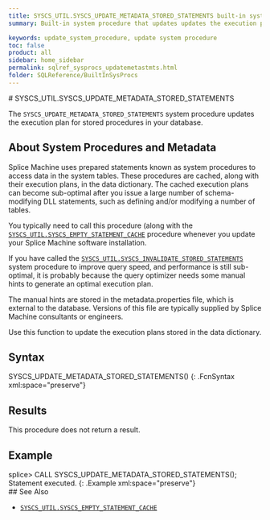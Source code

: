 ```yaml
---
title: SYSCS_UTIL.SYSCS_UPDATE_METADATA_STORED_STATEMENTS built-in system procedure
summary: Built-in system procedure that updates updates the execution plan for stored procedures in a database.

keywords: update_system_procedure, update system procedure
toc: false
product: all
sidebar: home_sidebar
permalink: sqlref_sysprocs_updatemetastmts.html
folder: SQLReference/BuiltInSysProcs
---
```

<section>
<div class="TopicContent" data-swiftype-index="true" markdown="1">
# SYSCS_UTIL.SYSCS_UPDATE_METADATA_STORED_STATEMENTS

The `SYSCS_UPDATE_METADATA_STORED_STATEMENTS` system procedure updates the execution plan for stored procedures in your  database.

## About System Procedures and Metadata

Splice Machine uses prepared statements known as system procedures to access data in the system tables. These procedures are cached, along with their execution plans, in the data dictionary. The cached execution plans can become sub-optimal after you issue a large number of schema-modifying DLL statements, such as defining and/or modifying a number of tables.

You typically need to call this procedure (along with the [`SYSCS_UTIL.SYSCS_EMPTY_STATEMENT_CACHE`](sqlref_sysprocs_emptycache.html) procedure whenever you update your Splice Machine software installation.

If you have called the [`SYSCS_UTIL.SYSCS_INVALIDATE_STORED_STATEMENTS`](sqlref_sysprocs_invalidatestoredstmts.html)  system procedure to improve query speed, and performance is still sub-optimal, it is probably because the query optimizer needs some manual hints to generate an optimal execution plan.

The manual hints are stored in the metadata.properties file, which is external to the database. Versions of this file are typically supplied by Splice Machine consultants or engineers.

Use this function to update the execution plans stored in the data dictionary.

## Syntax

<div class="fcnWrapperWide" markdown="1">
    SYSCS_UPDATE_METADATA_STORED_STATEMENTS()
{: .FcnSyntax xml:space="preserve"}

</div>

## Results

This procedure does not return a result.

## Example

<div class="preWrapperWide" markdown="1">
    splice> CALL SYSCS_UPDATE_METADATA_STORED_STATEMENTS();
    Statement executed.
{: .Example xml:space="preserve"}

</div>
## See Also

* [`SYSCS_UTIL.SYSCS_EMPTY_STATEMENT_CACHE`](sqlref_sysprocs_emptycache.html)

</div>
</section>
